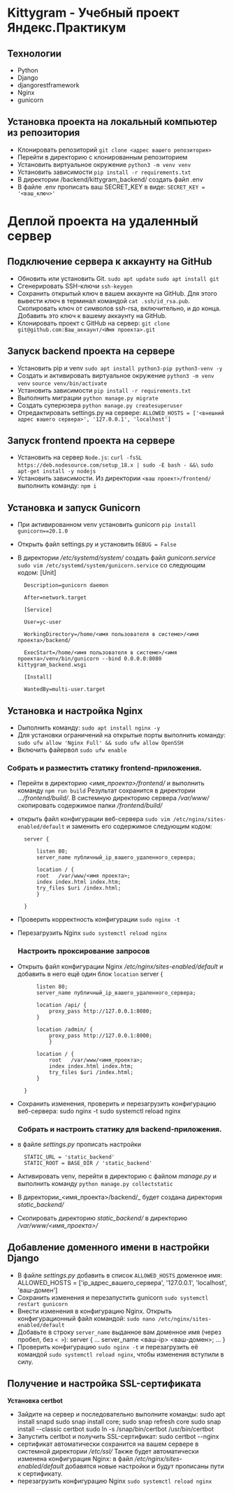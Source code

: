# Kittygram - Учебный проект Яндекс.Практикум
## Технологии
 - Python
 - Django
 - djangorestframework
 - Nginx
 - gunicorn
 
## Установка проекта на локальный компьютер из репозитория 
 - Клонировать репозиторий `git clone <адрес вашего репозитория>`
 - Перейти в директорию с клонированным репозиторием
 - Установить виртуальное окружение `python3 -m venv venv`
 - Установить зависимости `pip install -r requirements.txt`
 - В директории /backend/kittygram_backend/ создать файл .env
 - В файле .env прописать ваш SECRET_KEY в виде: `SECRET_KEY = '<ваш_ключ>'`
# Деплой проекта на удаленный сервер
## Подключение сервера к аккаунту на GitHub
- Обновить или установить Git. `sudo apt update` `sudo apt install git`
- Сгенерировать SSH-ключи `ssh-keygen`
- Сохранить открытый ключ в вашем аккаунте на GitHub. Для этого вывести ключ в терминал командой `cat .ssh/id_rsa.pub`. Скопировать ключ от символов ssh-rsa, включительно, и до конца. Добавить это ключ к вашему аккаунту на GitHub.
- Клонировать проект с GitHub на сервер: `git clone git@github.com:Ваш_аккаунт/<Имя проекта>.git`
## Запуск backend проекта на сервере
- Установить pip и venv `sudo apt install python3-pip python3-venv -y`
- Cоздать и активировать виртуальное окружение `python3 -m venv venv` `source venv/bin/activate`
- Установить зависимости `pip install -r requirements.txt`
- Выполнить миграции `python manage.py migrate`
- Создать суперюзера `python manage.py createsuperuser`
- Отредактировать settings.py на сервере: `ALLOWED_HOSTS = ['<внешний адрес вашего сервера>', '127.0.0.1', 'localhost']`
## Запуск frontend проекта на сервере
- Установить на сервер `Node.js`:
`curl -fsSL https://deb.nodesource.com/setup_18.x | sudo -E bash - &&\`
`sudo apt-get install -y nodejs`
- Установить зависимости. Из директории `<ваш проект>/frontend/` выполнить команду: `npm i`
## Установка и запуск Gunicorn
- При активированном venv установить gunicorn `pip install gunicorn==20.1.0`
- Открыть файл settings.py и установить `DEBUG = False`
- В директории _/etc/systemd/system/_ создать файл _gunicorn.service_ `sudo vim /etc/systemd/system/gunicorn.service`  со следующим кодом:
        [Unit]
    
        Description=gunicorn daemon
    
        After=network.target
    
        [Service]
    
        User=yc-user
    
        WorkingDirectory=/home/<имя пользователя в системе>/<имя проекта>/backend/
    
        ExecStart=/home/<имя пользователя в системе>/<имя проекта>/venv/bin/gunicorn --bind 0.0.0.0:8080 kittygram_backend.wsgi
    
        [Install]
    
        WantedBy=multi-user.target
## Установка и настройка Nginx
- Dыполнить команду: `sudo apt install nginx -y`
- Для установки ограничений на открытые порты выполнить команду: `sudo ufw allow 'Nginx Full' && sudo ufw allow OpenSSH`
- Включить файервол `sudo ufw enable`
### Собрать и разместить статику frontend-приложения.
- Перейти в директорию _<имя_проекта>/frontend/_  и выполнить команду `npm run build` Результат сохранится в директории ..._/frontend/build/_.  В системную директорию сервера _/var/www/_ скопировать содержимое папки _/frontend/build/_
- открыть файл конфигурации веб-сервера `sudo vim /etc/nginx/sites-enabled/default` и заменить его содержимое следующим кодом:
        
        server {
    
            listen 80;
            server_name публичный_ip_вашего_удаленного_сервера;
        
            location / {
            root   /var/www/<имя проекта>;
            index index.html index.htm;
            try_files $uri /index.html;
            }
    
        }
- Проверить корректность конфигурации `sudo nginx -t`
- Перезагрузить Nginx `sudo systemctl reload nginx`
    ### Настроить проксирование запросов
- Открыть файл конфигурации Nginx _/etc/nginx/sites-enabled/default_ и добавить в него ещё один блок `location`
        server {
    
            listen 80;
            server_name публичный_ip_вашего_удаленного_сервера;
    
            location /api/ {
                proxy_pass http://127.0.0.1:8080;
            }
            
            location /admin/ {
                proxy_pass http://127.0.0.1:8000;
                }
            
            location / {
                root   /var/www/<имя_проекта>;
                index index.html index.htm;
                try_files $uri /index.html;
            }
    
        }
- Сохранить изменения, проверить и перезагрузить конфигурацию веб-сервера:
        sudo nginx -t
        sudo systemctl reload nginx
    ### Собрать и настроить статику для backend-приложения.
- в файле _settings.py_ прописать настройки 
    
        STATIC_URL = 'static_backend'
        STATIC_ROOT = BASE_DIR / 'static_backend'
- Активировать venv, перейти в директорию с файлом _manage.py_ и выполнить команду `python manage.py collectstatic`
- В директории_<имя_проекта>/backend/_ будет создана директория _static_backend/_ 
- Скопировать директорию _static_backend/_ в директорию _/var/www/<имя_проекта>/_
## Добавление доменного имени в настройки Django
- В файле _settings.py_ добавить в список `ALLOWED_HOSTS` доменное имя: 
    ALLOWED_HOSTS = ['ip_адрес_вашего_сервера', '127.0.0.1', 'localhost', 'ваш-домен'] 
- Сохранить изменения и перезапустить gunicorn `sudo systemctl restart gunicorn`
- Внести изменения в конфигурацию Nginx. Открыть конфигурационный файл командой: `sudo nano /etc/nginx/sites-enabled/default`
- Добавьте в строку `server_name` выданное вам доменное имя (через пробел, без `< >`):
        server {
        ...
            server_name <ваш-ip> <ваш-домен>;
        ...
        }
- Проверить конфигурацию `sudo nginx -t` и перезагрузить её командой `sudo systemctl reload nginx`, чтобы изменения вступили в силу.
 ## Получение и настройка SSL-сертификата
 **Установка certbot**
 - Зайдите на сервер и последовательно выполните команды:
        sudo apt install snapd
        sudo snap install core; sudo snap refresh core
        sudo snap install --classic certbot
        sudo ln -s /snap/bin/certbot /usr/bin/certbot
- Запустить certbot и получить SSL-сертификат:
        sudo certbot --nginx
- сертификат автоматически сохранится на вашем сервере в системной директории _/etc/ssl/_  Также будет автоматически изменена конфигурация Nginx: в файл _/etc/nginx/sites-enabled/default_ добавятся новые настройки и будут прописаны пути к сертификату.
- перезагрузить конфигурацию Nginx `sudo systemctl reload nginx`
